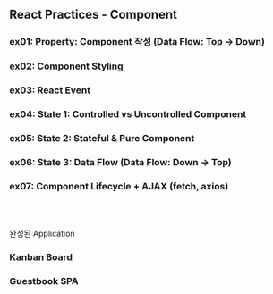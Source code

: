 ## React Practices - Component

### ex01: Property: Component 작성 (Data Flow: Top -> Down)
### ex02: Component Styling
### ex03: React Event
### ex04: State 1: Controlled vs Uncontrolled Component
### ex05: State 2: Stateful & Pure Component
### ex06: State 3: Data Flow (Data Flow: Down -> Top)
### ex07: Component Lifecycle + AJAX (fetch, axios)

<br/><br/>

완성된 Application
### Kanban Board
### Guestbook SPA